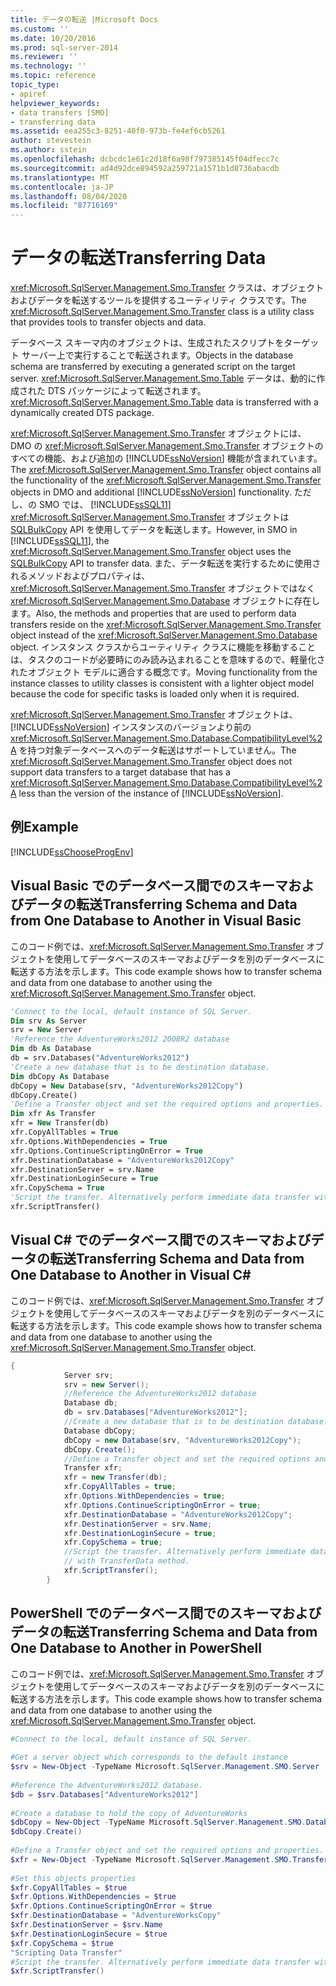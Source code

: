 ```yaml
---
title: データの転送 |Microsoft Docs
ms.custom: ''
ms.date: 10/20/2016
ms.prod: sql-server-2014
ms.reviewer: ''
ms.technology: ''
ms.topic: reference
topic_type:
- apiref
helpviewer_keywords:
- data transfers [SMO]
- transferring data
ms.assetid: eea255c3-8251-40f0-973b-fe4ef6cb5261
author: stevestein
ms.author: sstein
ms.openlocfilehash: dcbcdc1e61c2d18f6a98f797385145f04dfecc7c
ms.sourcegitcommit: ad4d92dce894592a259721a1571b1d8736abacdb
ms.translationtype: MT
ms.contentlocale: ja-JP
ms.lasthandoff: 08/04/2020
ms.locfileid: "87716169"
---
```

# <a name="transferring-data"></a><span data-ttu-id="acfac-102">データの転送</span><span class="sxs-lookup"><span data-stu-id="acfac-102">Transferring Data</span></span>
  <span data-ttu-id="acfac-103"><xref:Microsoft.SqlServer.Management.Smo.Transfer> クラスは、オブジェクトおよびデータを転送するツールを提供するユーティリティ クラスです。</span><span class="sxs-lookup"><span data-stu-id="acfac-103">The <xref:Microsoft.SqlServer.Management.Smo.Transfer> class is a utility class that provides tools to transfer objects and data.</span></span>  
  
 <span data-ttu-id="acfac-104">データベース スキーマ内のオブジェクトは、生成されたスクリプトをターゲット サーバー上で実行することで転送されます。</span><span class="sxs-lookup"><span data-stu-id="acfac-104">Objects in the database schema are transferred by executing a generated script on the target server.</span></span> <span data-ttu-id="acfac-105"><xref:Microsoft.SqlServer.Management.Smo.Table> データは、動的に作成された DTS パッケージによって転送されます。</span><span class="sxs-lookup"><span data-stu-id="acfac-105"><xref:Microsoft.SqlServer.Management.Smo.Table> data is transferred with a dynamically created DTS package.</span></span>  
  
 <span data-ttu-id="acfac-106"><xref:Microsoft.SqlServer.Management.Smo.Transfer> オブジェクトには、DMO の <xref:Microsoft.SqlServer.Management.Smo.Transfer> オブジェクトのすべての機能、および追加の [!INCLUDE[ssNoVersion](../../../includes/ssnoversion-md.md)] 機能が含まれています。</span><span class="sxs-lookup"><span data-stu-id="acfac-106">The <xref:Microsoft.SqlServer.Management.Smo.Transfer> object contains all the functionality of the <xref:Microsoft.SqlServer.Management.Smo.Transfer> objects in DMO and additional [!INCLUDE[ssNoVersion](../../../includes/ssnoversion-md.md)] functionality.</span></span> <span data-ttu-id="acfac-107">ただし、の SMO では、 [!INCLUDE[ssSQL11](../../../includes/sssql11-md.md)] <xref:Microsoft.SqlServer.Management.Smo.Transfer> オブジェクトは[SQLBulkCopy](https://msdn.microsoft.com/library/system.data.sqlclient.sqlbulkcopy\(v=VS.90\).aspx) API を使用してデータを転送します。</span><span class="sxs-lookup"><span data-stu-id="acfac-107">However, in SMO in [!INCLUDE[ssSQL11](../../../includes/sssql11-md.md)], the <xref:Microsoft.SqlServer.Management.Smo.Transfer> object uses the [SQLBulkCopy](https://msdn.microsoft.com/library/system.data.sqlclient.sqlbulkcopy\(v=VS.90\).aspx) API to transfer data.</span></span> <span data-ttu-id="acfac-108">また、データ転送を実行するために使用されるメソッドおよびプロパティは、<xref:Microsoft.SqlServer.Management.Smo.Transfer> オブジェクトではなく <xref:Microsoft.SqlServer.Management.Smo.Database> オブジェクトに存在します。</span><span class="sxs-lookup"><span data-stu-id="acfac-108">Also, the methods and properties that are used to perform data transfers reside on the <xref:Microsoft.SqlServer.Management.Smo.Transfer> object instead of the <xref:Microsoft.SqlServer.Management.Smo.Database> object.</span></span> <span data-ttu-id="acfac-109">インスタンス クラスからユーティリティ クラスに機能を移動することは、タスクのコードが必要時にのみ読み込まれることを意味するので、軽量化されたオブジェクト モデルに適合する概念です。</span><span class="sxs-lookup"><span data-stu-id="acfac-109">Moving functionality from the instance classes to utility classes is consistent with a lighter object model because the code for specific tasks is loaded only when it is required.</span></span>  
  
 <span data-ttu-id="acfac-110"><xref:Microsoft.SqlServer.Management.Smo.Transfer> オブジェクトは、[!INCLUDE[ssNoVersion](../../../includes/ssnoversion-md.md)] インスタンスのバージョンより前の <xref:Microsoft.SqlServer.Management.Smo.Database.CompatibilityLevel%2A> を持つ対象データベースへのデータ転送はサポートしていません。</span><span class="sxs-lookup"><span data-stu-id="acfac-110">The <xref:Microsoft.SqlServer.Management.Smo.Transfer> object does not support data transfers to a target database that has a <xref:Microsoft.SqlServer.Management.Smo.Database.CompatibilityLevel%2A> less than the version of the instance of [!INCLUDE[ssNoVersion](../../../includes/ssnoversion-md.md)].</span></span>  
  
## <a name="example"></a><span data-ttu-id="acfac-111">例</span><span class="sxs-lookup"><span data-stu-id="acfac-111">Example</span></span>  
 [!INCLUDE[ssChooseProgEnv](../../../includes/sschooseprogenv-md.md)]  
  
## <a name="transferring-schema-and-data-from-one-database-to-another-in-visual-basic"></a><span data-ttu-id="acfac-112">Visual Basic でのデータベース間でのスキーマおよびデータの転送</span><span class="sxs-lookup"><span data-stu-id="acfac-112">Transferring Schema and Data from One Database to Another in Visual Basic</span></span>  
 <span data-ttu-id="acfac-113">このコード例では、<xref:Microsoft.SqlServer.Management.Smo.Transfer> オブジェクトを使用してデータベースのスキーマおよびデータを別のデータベースに転送する方法を示します。</span><span class="sxs-lookup"><span data-stu-id="acfac-113">This code example shows how to transfer schema and data from one database to another using the <xref:Microsoft.SqlServer.Management.Smo.Transfer> object.</span></span>  
  
```vb
'Connect to the local, default instance of SQL Server.
Dim srv As Server
srv = New Server
'Reference the AdventureWorks2012 2008R2 database
Dim db As Database
db = srv.Databases("AdventureWorks2012")
'Create a new database that is to be destination database.
Dim dbCopy As Database
dbCopy = New Database(srv, "AdventureWorks2012Copy")
dbCopy.Create()
'Define a Transfer object and set the required options and properties.
Dim xfr As Transfer
xfr = New Transfer(db)
xfr.CopyAllTables = True
xfr.Options.WithDependencies = True
xfr.Options.ContinueScriptingOnError = True
xfr.DestinationDatabase = "AdventureWorks2012Copy"
xfr.DestinationServer = srv.Name
xfr.DestinationLoginSecure = True
xfr.CopySchema = True
'Script the transfer. Alternatively perform immediate data transfer with TransferData method.
xfr.ScriptTransfer()
```
  
## <a name="transferring-schema-and-data-from-one-database-to-another-in-visual-c"></a><span data-ttu-id="acfac-114">Visual C# でのデータベース間でのスキーマおよびデータの転送</span><span class="sxs-lookup"><span data-stu-id="acfac-114">Transferring Schema and Data from One Database to Another in Visual C#</span></span>  
 <span data-ttu-id="acfac-115">このコード例では、<xref:Microsoft.SqlServer.Management.Smo.Transfer> オブジェクトを使用してデータベースのスキーマおよびデータを別のデータベースに転送する方法を示します。</span><span class="sxs-lookup"><span data-stu-id="acfac-115">This code example shows how to transfer schema and data from one database to another using the <xref:Microsoft.SqlServer.Management.Smo.Transfer> object.</span></span>  
  
```csharp
{  
            Server srv;  
            srv = new Server();  
            //Reference the AdventureWorks2012 database   
            Database db;  
            db = srv.Databases["AdventureWorks2012"];  
            //Create a new database that is to be destination database.   
            Database dbCopy;  
            dbCopy = new Database(srv, "AdventureWorks2012Copy");  
            dbCopy.Create();  
            //Define a Transfer object and set the required options and properties.   
            Transfer xfr;  
            xfr = new Transfer(db);  
            xfr.CopyAllTables = true;  
            xfr.Options.WithDependencies = true;  
            xfr.Options.ContinueScriptingOnError = true;  
            xfr.DestinationDatabase = "AdventureWorks2012Copy";  
            xfr.DestinationServer = srv.Name;  
            xfr.DestinationLoginSecure = true;  
            xfr.CopySchema = true;  
            //Script the transfer. Alternatively perform immediate data transfer   
            // with TransferData method.   
            xfr.ScriptTransfer();  
        }   
```  
  
## <a name="transferring-schema-and-data-from-one-database-to-another-in-powershell"></a><span data-ttu-id="acfac-116">PowerShell でのデータベース間でのスキーマおよびデータの転送</span><span class="sxs-lookup"><span data-stu-id="acfac-116">Transferring Schema and Data from One Database to Another in PowerShell</span></span>  
 <span data-ttu-id="acfac-117">このコード例では、<xref:Microsoft.SqlServer.Management.Smo.Transfer> オブジェクトを使用してデータベースのスキーマおよびデータを別のデータベースに転送する方法を示します。</span><span class="sxs-lookup"><span data-stu-id="acfac-117">This code example shows how to transfer schema and data from one database to another using the <xref:Microsoft.SqlServer.Management.Smo.Transfer> object.</span></span>  
  
```powershell
#Connect to the local, default instance of SQL Server.  
  
#Get a server object which corresponds to the default instance  
$srv = New-Object -TypeName Microsoft.SqlServer.Management.SMO.Server  
  
#Reference the AdventureWorks2012 database.  
$db = $srv.Databases["AdventureWorks2012"]  
  
#Create a database to hold the copy of AdventureWorks  
$dbCopy = New-Object -TypeName Microsoft.SqlServer.Management.SMO.Database -ArgumentList $srv, "AdventureWorksCopy"  
$dbCopy.Create()  
  
#Define a Transfer object and set the required options and properties.  
$xfr = New-Object -TypeName Microsoft.SqlServer.Management.SMO.Transfer -ArgumentList $db  
  
#Set this objects properties  
$xfr.CopyAllTables = $true  
$xfr.Options.WithDependencies = $true  
$xfr.Options.ContinueScriptingOnError = $true  
$xfr.DestinationDatabase = "AdventureWorksCopy"  
$xfr.DestinationServer = $srv.Name  
$xfr.DestinationLoginSecure = $true  
$xfr.CopySchema = $true  
"Scripting Data Transfer"  
#Script the transfer. Alternatively perform immediate data transfer with TransferData method.  
$xfr.ScriptTransfer()  
```  
